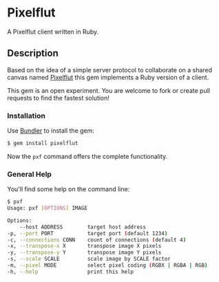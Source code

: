 # Pixelflut

A Pixelflut client written in Ruby.

## Description

Based on the idea of a simple server protocol to collaborate on a shared canvas named [Pixelflut](https://cccgoe.de/wiki/Pixelflut) this gem implements a Ruby version of a client.

This gem is an open experiment. You are welcome to fork or create pull requests to find the fastest solution!

### Installation

Use [Bundler](http://gembundler.com/) to install the gem:

```bash
$ gem install pixelflut
```

Now the `pxf` command offers the complete functionality.

### General Help

You'll find some help on the command line:

```bash
$ pxf
Usage: pxf [OPTIONS] IMAGE

Options:
    --host ADDRESS        target host address
-p, --port PORT           target port (default 1234)
-c, --connections CONN    count of connections (default 4)
-x, --transpose-x X       transpose image X pixels
-y, --transpose-y Y       transpose image Y pixels
-s, --scale SCALE         scale image by SCALE factor
-m, --pixel MODE          select pixel coding (RGBX | RGBA | RGB)
-h, --help                print this help
```
